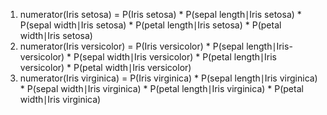 1. numerator(Iris setosa) = 
    P(Iris setosa) * P(sepal length∣Iris setosa) * P(sepal width∣Iris setosa) * P(petal length∣Iris setosa) * P(petal width∣Iris setosa)
2. numerator(Iris versicolor) =
    P(Iris versicolor) * P(sepal length∣Iris-versicolor) * P(sepal width∣Iris versicolor) * P(petal length∣Iris versicolor) * P(petal width∣Iris versicolor)
3. numerator(Iris virginica) =
    P(Iris virginica) * P(sepal length∣Iris virginica) * P(sepal width∣Iris virginica) * P(petal length∣Iris virginica) * P(petal width∣Iris virginica)
